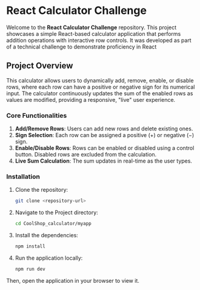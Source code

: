 # React Calculator Challenge

Welcome to the **React Calculator Challenge** repository. This project showcases a simple React-based calculator application that performs addition operations with interactive row controls. It was developed as part of a technical challenge to demonstrate proficiency in React

## Project Overview

This calculator allows users to dynamically add, remove, enable, or disable rows, where each row can have a positive or negative sign for its numerical input. The calculator continuously updates the sum of the enabled rows as values are modified, providing a responsive, "live" user experience.

### Core Functionalities
1. **Add/Remove Rows**: Users can add new rows and delete existing ones.
2. **Sign Selection**: Each row can be assigned a positive (+) or negative (−) sign.
3. **Enable/Disable Rows**: Rows can be enabled or disabled using a control button. Disabled rows are excluded from the calculation.
4. **Live Sum Calculation**: The sum updates in real-time as the user types.


### Installation
1. Clone the repository:
   ```bash
   git clone <repository-url>

2. Navigate to the Project directory:
   ```bash
   cd CoolShop_calculator/myapp

3. Install the dependencies:
   ```bash
   npm install

4. Run the application locally:
   ```bash
   npm run dev
Then, open the application in your browser to view it.

